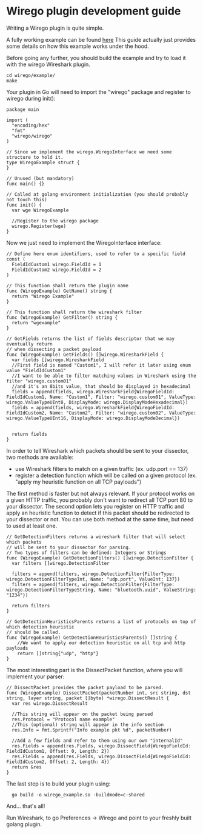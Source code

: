 # Wirego plugin development guide

Writing a Wirego plugin is quite simple.

A fully working example can be found [here](./wirego/example/wirego_example.go)
This guide actually just provides some details on how this example works under the hood.

Before going any further, you should build the example and try to load it with the wirego Wireshark plugin.

    cd wirego/example/
    make



Your plugin in Go will need to import the "wirego" package and register to wirego during init():

```golang
package main

import (
  "encoding/hex"
  "fmt"
  "wirego/wirego"
)

// Since we implement the wirego.WiregoInterface we need some structure to hold it.
type WiregoExample struct {
}

// Unused (but mandatory)
func main() {}

// Called at golang environment initialization (you should probably not touch this)
func init() {
  var wge WiregoExample

  //Register to the wirego package
  wirego.Register(wge)
}
```

Now we just need to implement the WiregoInterface interface:

```golang
// Define here enum identifiers, used to refer to a specific field
const (
  FieldIdCustom1 wirego.FieldId = 1
  FieldIdCustom2 wirego.FieldId = 2
)

// This function shall return the plugin name
func (WiregoExample) GetName() string {
  return "Wirego Example"
}

// This function shall return the wireshark filter
func (WiregoExample) GetFilter() string {
  return "wgexample"
}

// GetFields returns the list of fields descriptor that we may eventually return
// when dissecting a packet payload
func (WiregoExample) GetFields() []wirego.WiresharkField {
  var fields []wirego.WiresharkField
  //First field is named "Custom1", I will refer it later using enum value "FieldIdCustom1"
  //I want to be able to filter matching values in Wireshark using the filter "wirego.custom01"
  //and it's an 8bits value, that should be displayed in hexadecimal
  fields = append(fields, wirego.WiresharkField{WiregoFieldId: FieldIdCustom1, Name: "Custom1", Filter: "wirego.custom01", ValueType: wirego.ValueTypeUInt8, DisplayMode: wirego.DisplayModeHexadecimal})
  fields = append(fields, wirego.WiresharkField{WiregoFieldId: FieldIdCustom2, Name: "Custom2", Filter: "wirego.custom02", ValueType: wirego.ValueTypeUInt16, DisplayMode: wirego.DisplayModeDecimal})


  return fields
}
```


In order to tell Wireshark which packets should be sent to your dissector, two methods are available:

  - use Wireshark filters to match on a given traffic (ex. udp.port == 137)
  - register a detection function which will be called on a given protocol (ex. "apply my heuristic function on all TCP payloads")

The first method is faster but not always relevant. If your protocol works on a given HTTP traffic, you probably don't want to redirect all TCP port 80 to your dissector.
The second option lets you register on HTTP traffic and apply an heuristic function to detect if this packet should be redirected to your dissector or not.
You can use both method at the same time, but need to used at least one.

```golang
// GetDetectionFilters returns a wireshark filter that will select which packets
// will be sent to your dissector for parsing.
// Two types of filters can be defined: Integers or Strings
func (WiregoExample) GetDetectionFilters() []wirego.DetectionFilter {
  var filters []wirego.DetectionFilter

  filters = append(filters, wirego.DetectionFilter{FilterType: wirego.DetectionFilterTypeInt, Name: "udp.port", ValueInt: 137})
  filters = append(filters, wirego.DetectionFilter{FilterType: wirego.DetectionFilterTypeString, Name: "bluetooth.uuid", ValueString: "1234"})

  return filters
}

// GetDetectionHeuristicsParents returns a list of protocols on top of which detection heuristic
// should be called.
func (WiregoExample) GetDetectionHeuristicsParents() []string {
	//We want to apply our detection heuristic on all tcp and http payloads
	return []string{"udp", "http"}
}
```

The most interesting part is the DissectPacket function, where you will implement your parser:

```golang
// DissectPacket provides the packet payload to be parsed.
func (WiregoExample) DissectPacket(packetNumber int, src string, dst string, layer string, packet []byte) *wirego.DissectResult {
  var res wirego.DissectResult

  //This string will appear on the packet being parsed
  res.Protocol = "Protocol name example"
  //This (optional) string will appear in the info section
  res.Info = fmt.Sprintf("Info example pkt %d", packetNumber)

  //Add a few fields and refer to them using our own "internalId"
  res.Fields = append(res.Fields, wirego.DissectField{WiregoFieldId: FieldIdCustom1, Offset: 0, Length: 2})
  res.Fields = append(res.Fields, wirego.DissectField{WiregoFieldId: FieldIdCustom2, Offset: 2, Length: 4})
  return &res
}
```

The last step is to build your plugin using:

      go build -o wirego_example.so -buildmode=c-shared

And... that's all!

Run Wireshark, to go Preferences -> Wirego and point to your freshly built golang plugin.

